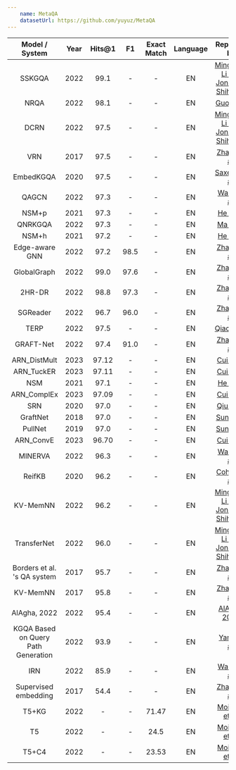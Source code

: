 ```yaml
---
    name: MetaQA
    datasetUrl: https://github.com/yuyuz/MetaQA
---
```


|           Model / System            | Year | Hits@1 |  F1  | Exact Match | Language |                                    Reported by                                     |
|:-----------------------------------:|:----:|:------:|:----:|:-----------:|:--------:|:----------------------------------------------------------------------------------:|
|               SSKGQA                | 2022 |  99.1  |  -   |      -      |    EN    |     [Mingchen Li and Jonathan Shihao Ji](https://arxiv.org/pdf/2204.10194.pdf)     |
|                NRQA                 | 2022 |  98.1  |  -   |      -      |    EN    | [Guo et al.](https://link.springer.com/content/pdf/10.1007/s10489-022-03927-0.pdf) |
|                DCRN                 | 2022 |  97.5  |  -   |      -      |    EN    |     [Mingchen Li and Jonathan Shihao Ji](https://arxiv.org/pdf/2204.10194.pdf)     |
|                 VRN                 | 2017 |  97.5  |  -   |      -      |    EN    |                [Zhang et al.](https://arxiv.org/pdf/1709.04071.pdf)                |
|              EmbedKGQA              | 2020 |  97.5  |  -   |      -      |    EN    |          [Saxena et al.](https://aclanthology.org/2020.acl-main.412.pdf)           |
|                QAGCN                | 2022 |  97.3  |  -   |      -      |    EN    |                [Wang et al.](https://arxiv.org/pdf/2206.01818.pdf)                 |
|                NSM+p                | 2021 |  97.3  |  -   |      -      |    EN    |                 [He et al.](https://arxiv.org/pdf/2101.03737.pdf)                  |
|               QNRKGQA               | 2022 |  97.3  |  -   |      -      |    EN    |    [Ma et al.](https://link.springer.com/chapter/10.1007/978-3-031-10983-6_11)     |
|                NSM+h                | 2021 |  97.2  |  -   |      -      |    EN    |                 [He et al.](https://arxiv.org/pdf/2101.03737.pdf)                  |
|           Edge-aware GNN            | 2022 |  97.2  | 98.5 |      -      |    EN    |    [Zhang et al.](https://downloads.hindawi.com/journals/cin/2022/4734179.pdf)     |
|             GlobalGraph             | 2022 |  99.0  | 97.6 |      -      |    EN    |    [Zhang et al.](https://downloads.hindawi.com/journals/cin/2022/4734179.pdf)     |
|               2HR-DR                | 2022 |  98.8  | 97.3 |      -      |    EN    |    [Zhang et al.](https://downloads.hindawi.com/journals/cin/2022/4734179.pdf)     |
|              SGReader               | 2022 |  96.7  | 96.0 |      -      |    EN    |    [Zhang et al.](https://downloads.hindawi.com/journals/cin/2022/4734179.pdf)     |
|                TERP                 | 2022 |  97.5  |  -   |      -      |    EN    |           [Qiao et al.](https://aclanthology.org/2022.coling-1.156.pdf)            |
|              GRAFT-Net              | 2022 |  97.4  | 91.0 |      -      |    EN    |    [Zhang et al.](https://downloads.hindawi.com/journals/cin/2022/4734179.pdf)     |
|            ARN_DistMult             | 2023 | 97.12  |  -   |      -      |    EN    |                 [Cui et al.](https://www.sciencedirect.com/science/article/abs/pii/S0020025522013317)                  |
|              ARN_TuckER             | 2023 | 97.11  |  -   |      -      |    EN    |                 [Cui et al.](https://www.sciencedirect.com/science/article/abs/pii/S0020025522013317)                  |
|                 NSM                 | 2021 |  97.1  |  -   |      -      |    EN    |                 [He et al.](https://arxiv.org/pdf/2101.03737.pdf)                  |
|             ARN_ComplEx             | 2023 | 97.09  |  -   |      -      |    EN    |                 [Cui et al.](https://www.sciencedirect.com/science/article/abs/pii/S0020025522013317)                  |
|                 SRN                 | 2020 |  97.0  |  -   |      -      |    EN    |            [Qiu et al.](https://dl.acm.org/doi/10.1145/3336191.3371812)            |
|              GraftNet               | 2018 |  97.0  |  -   |      -      |    EN    |                [Sun et al.](https://aclanthology.org/D18-1455.pdf)                 |
|               PullNet               | 2019 |  97.0  |  -   |      -      |    EN    |                 [Sun et al.](https://arxiv.org/pdf/1904.09537.pdf)                 |
|              ARN_ConvE              | 2023 | 96.70  |  -   |      -      |    EN    |                 [Cui et al.](https://www.sciencedirect.com/science/article/abs/pii/S0020025522013317)                  |
|               MINERVA               | 2022 |  96.3  |  -   |      -      |    EN    |                [Wang et al.](https://arxiv.org/pdf/2206.01818.pdf)                 |
|               ReifKB                | 2020 |  96.2  |  -   |      -      |    EN    |                [Cohen et al.](https://arxiv.org/pdf/2002.06115.pdf)                |
|              KV-MemNN               | 2022 |  96.2  |  -   |      -      |    EN    |     [Mingchen Li and Jonathan Shihao Ji](https://arxiv.org/pdf/2204.10194.pdf)     |
|             TransferNet             | 2022 |  96.0  |  -   |      -      |    EN    |     [Mingchen Li and Jonathan Shihao Ji](https://arxiv.org/pdf/2204.10194.pdf)     |
|     Borders et al. 's QA system     | 2017 |  95.7  |  -   |      -      |    EN    |                [Zhang et al.](https://arxiv.org/pdf/1709.04071.pdf)                |
|              KV-MemNN               | 2017 |  95.8  |  -   |      -      |    EN    |                [Zhang et al.](https://arxiv.org/pdf/1709.04071.pdf)                |
|            AlAgha, 2022             | 2022 |  95.4  |  -   |      -      |    EN    |    [AlAgha, 2022](https://ieeexplore.ieee.org/stamp/stamp.jsp?arnumber=9834917)    |
| KGQA Based on Query Path Generation | 2022 |  93.9  |  -   |      -      |    EN    |   [Yang et al.](https://link.springer.com/chapter/10.1007/978-3-031-10983-6_12)    |
|                 IRN                 | 2022 |  85.9  |  -   |      -      |    EN    |                [Wang et al.](https://arxiv.org/pdf/2206.01818.pdf)                 |
|        Supervised embedding         | 2017 |  54.4  |  -   |      -      |    EN    |                [Zhang et al.](https://arxiv.org/pdf/1709.04071.pdf)                |
|                T5+KG                | 2022 |   -    |  -   |    71.47    |    EN    |               [Moiseev et al.](https://arxiv.org/pdf/2205.08184.pdf)               |
|                 T5                  | 2022 |   -    |  -   |    24.5     |    EN    |               [Moiseev et al.](https://arxiv.org/pdf/2205.08184.pdf)               |
|                T5+C4                | 2022 |   -    |  -   |    23.53    |    EN    |               [Moiseev et al.](https://arxiv.org/pdf/2205.08184.pdf)               |
